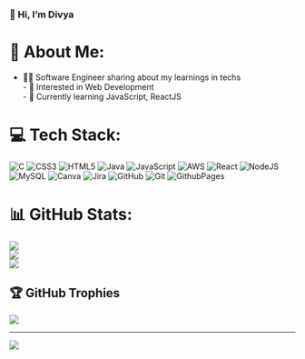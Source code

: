 ### 👋 Hi, I’m Divya
# 💫 About Me:
- 👩‍💻 Software Engineer sharing about my learnings in techs<br>- 👀 Interested in Web Development<br>- 🌱 Currently learning JavaScript, ReactJS


# 💻 Tech Stack:
![C](https://img.shields.io/badge/c-%2300599C.svg?style=for-the-badge&logo=c&logoColor=white) ![CSS3](https://img.shields.io/badge/css3-%231572B6.svg?style=for-the-badge&logo=css3&logoColor=white) ![HTML5](https://img.shields.io/badge/html5-%23E34F26.svg?style=for-the-badge&logo=html5&logoColor=white) ![Java](https://img.shields.io/badge/java-%23ED8B00.svg?style=for-the-badge&logo=openjdk&logoColor=white) ![JavaScript](https://img.shields.io/badge/javascript-%23323330.svg?style=for-the-badge&logo=javascript&logoColor=%23F7DF1E) ![AWS](https://img.shields.io/badge/AWS-%23FF9900.svg?style=for-the-badge&logo=amazon-aws&logoColor=white) ![React](https://img.shields.io/badge/react-%2320232a.svg?style=for-the-badge&logo=react&logoColor=%2361DAFB) ![NodeJS](https://img.shields.io/badge/node.js-6DA55F?style=for-the-badge&logo=node.js&logoColor=white) ![MySQL](https://img.shields.io/badge/mysql-4479A1.svg?style=for-the-badge&logo=mysql&logoColor=white) ![Canva](https://img.shields.io/badge/Canva-%2300C4CC.svg?style=for-the-badge&logo=Canva&logoColor=white) ![Jira](https://img.shields.io/badge/jira-%230A0FFF.svg?style=for-the-badge&logo=jira&logoColor=white) ![GitHub](https://img.shields.io/badge/github-%23121011.svg?style=for-the-badge&logo=github&logoColor=white) ![Git](https://img.shields.io/badge/git-%23F05033.svg?style=for-the-badge&logo=git&logoColor=white) ![GithubPages](https://img.shields.io/badge/github%20pages-121013?style=for-the-badge&logo=github&logoColor=white)
# 📊 GitHub Stats:
![](https://github-readme-stats.vercel.app/api?username=DivyaK2097&theme=cobalt&hide_border=true&include_all_commits=false&count_private=false)<br/>
![](https://github-readme-streak-stats.herokuapp.com/?user=DivyaK2097&theme=cobalt&hide_border=true)<br/>
![](https://github-readme-stats.vercel.app/api/top-langs/?username=DivyaK2097&theme=cobalt&hide_border=true&include_all_commits=false&count_private=false&layout=compact)

## 🏆 GitHub Trophies
![](https://github-profile-trophy.vercel.app/?username=DivyaK2097&theme=radical&no-frame=false&no-bg=true&margin-w=4)

---
[![](https://visitcount.itsvg.in/api?id=DivyaK2097&icon=4&color=0)](https://visitcount.itsvg.in)

<!-- Proudly created with GPRM ( https://gprm.itsvg.in ) -->

<!---
![Divya's GitHub stats](https://github-readme-stats.vercel.app/api?username=DivyaK2097&show_icons=true&theme=radical)

- 💞️ I’m looking to collaborate on ...
- 📫 How to reach me ...
- 😄 Pronouns: ...
- ⚡ Fun fact: ...
--->

<!---
DivyaK2097/DivyaK2097 is a ✨ special ✨ repository because its `README.md` (this file) appears on your GitHub profile.
You can click the Preview link to take a look at your changes.
--->
